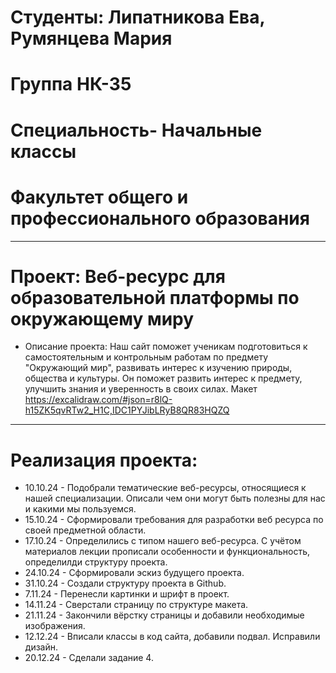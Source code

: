 # Студенты: Липатникова Ева, Румянцева Мария
# Группа НК-35
# Специальность- Начальные классы
# Факультет общего и профессионального образования  
---
# Проект: Веб-ресурс для образовательной платформы по окружающему миру
- Описание проекта: Наш сайт поможет ученикам подготовиться к самостоятельным и контрольным работам по предмету "Окружающий мир", развивать интерес к изучению природы, общества и культуры. Он поможет развить интерес к предмету, улучшить знания и уверенность в своих силах.
Макет https://excalidraw.com/#json=r8lQ-h15ZK5qvRTw2_H1C,IDC1PYJibLRyB8QR83HQZQ
---
# Реализация проекта:
- 10.10.24 - Подобрали тематические веб-ресурсы, относящиеся к нашей специализации. Описали чем они могут быть полезны для нас и какими мы пользуемся.
- 15.10.24 - Сформировали требования для разработки веб ресурса по своей предметной области.
- 17.10.24 - Определились с типом нашего веб-ресурса. С учётом материалов лекции прописали особенности и функциональность, определилди структуру проекта.
- 24.10.24 - Сформировали эскиз будущего проекта.
- 31.10.24 - Создали структуру проекта в Github.
- 7.11.24 - Перенесли картинки и шрифт в проект.
- 14.11.24 - Сверстали страницу по структуре макета.
- 21.11.24 - Закончили вёрстку страницы и добавили необходимые изображения.
- 12.12.24 - Вписали классы в код сайта, добавили подвал. Исправили дизайн.
- 20.12.24 - Сделали задание 4.
